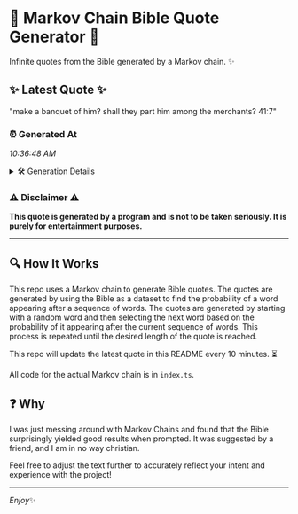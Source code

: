 # 📖 Markov Chain Bible Quote Generator 📖

Infinite quotes from the Bible generated by a Markov chain. ✨

## ✨ Latest Quote ✨
"make a banquet of him? shall they part him among the merchants? 41:7"

### ⏰ Generated At
*10:36:48 AM*

<details>
    <summary>🛠️ Generation Details</summary>
    <p>
        <strong>🌱 Seed:</strong> make<br>
        <strong>🔄 Iterations:</strong> 12<br>
        <strong>📜 Context History:</strong><br>[ make ]: a<br>[ make, a ]: banquet<br>[ make, a, banquet ]: of<br>[ make, a, banquet, of ]: him?<br>[ make, a, banquet, of, him? ]: shall<br>[ make, a, banquet, of, him?, shall ]: they<br>[ a, banquet, of, him?, shall, they ]: part<br>[ banquet, of, him?, shall, they, part ]: him<br>[ of, him?, shall, they, part, him ]: among<br>[ him?, shall, they, part, him, among ]: the<br>[ shall, they, part, him, among, the ]: merchants?<br>[ they, part, him, among, the, merchants? ]: 41:7<br>
    </p>
</details>

### ⚠️ Disclaimer ⚠️
**This quote is generated by a program and is not to be taken seriously. It is purely for entertainment purposes.**

---

## 🔍 How It Works

This repo uses a Markov chain to generate Bible quotes. The quotes are generated by using the Bible as a dataset to find the probability of a word appearing after a sequence of words. The quotes are generated by starting with a random word and then selecting the next word based on the probability of it appearing after the current sequence of words. This process is repeated until the desired length of the quote is reached.

This repo will update the latest quote in this README every 10 minutes. ⏳

All code for the actual Markov chain is in `index.ts`.

## ❓ Why

I was just messing around with Markov Chains and found that the Bible surprisingly yielded good results when prompted. 
It was suggested by a friend, and I am in no way christian.

Feel free to adjust the text further to accurately reflect your intent and experience with the project!

---

*Enjoy*✨

